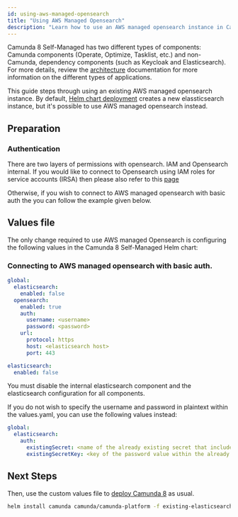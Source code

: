 ```yaml
---
id: using-aws-managed-opensearch
title: "Using AWS Managed Opensearch"
description: "Learn how to use an AWS managed opensearch instance in Camunda 8 Self-Managed deployment."
---
```


Camunda 8 Self-Managed has two different types of components: Camunda components (Operate, Optimize, Tasklist, etc.) and non-Camunda, dependency components (such as Keycloak and Elasticsearch). For more details, review the [architecture](../../../platform-architecture/overview.md) documentation for more information on the different types of applications.

This guide steps through using an existing AWS managed opensearch instance. By default, [Helm chart deployment](../deploy.md) creates a new elassticsearch instance, but it's possible to use AWS managed opensearch instead.

## Preparation

<!-- optimize cant be ran with init container on opensearch -->

### Authentication

There are two layers of permissions with opensearch. IAM and Opensearch internal. If you would like to connect to Opensearch using IAM roles for service accounts (IRSA) then please also refer to this [page](../platforms/amazon-eks/irsa.md)

Otherwise, if you wish to connect to AWS managed opensearch with basic auth the you can follow the example given below.

## Values file

The only change required to use AWS managed Opensearch is configuring the following values in the Camunda 8 Self-Managed Helm chart:

### Connecting to AWS managed opensearch with basic auth.

```yaml
global:
  elasticsearch:
    enabled: false
  opensearch:
    enabled: true
    auth:
      username: <username>
      password: <password>
    url:
      protocol: https
      host: <elasticsearch host>
      port: 443

elasticsearch:
  enabled: false
```

You must disable the internal elasticsearch component and the elasticsearch configuration for all components.

If you do not wish to specify the username and password in plaintext within the values.yaml, you can use the following values instead:

```yaml
global:
  elasticsearch:
    auth:
      existingSecret: <name of the already existing secret that includes the password>
      existingSecretKey: <key of the password value within the already existing secret>
```

## Next Steps

Then, use the custom values file to [deploy Camunda 8](../deploy.md) as usual.

```sh
helm install camunda camunda/camunda-platform -f existing-elasticsearch-values.yaml
```
